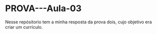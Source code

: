 # PROVA---Aula-03
Nesse repósitorio tem a minha resposta da prova dois, cujo objetivo era criar um currículo.
